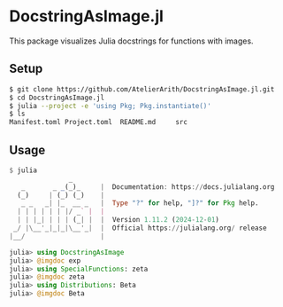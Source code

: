 # DocstringAsImage.jl

This package visualizes Julia docstrings for functions with images.

## Setup

```sh
$ git clone https://github.com/AtelierArith/DocstringAsImage.jl.git
$ cd DocstringAsImage.jl
$ julia --project -e 'using Pkg; Pkg.instantiate()'
$ ls
Manifest.toml Project.toml  README.md     src
```

## Usage

```julia
$ julia
               _
   _       _ _(_)_     |  Documentation: https://docs.julialang.org
  (_)     | (_) (_)    |
   _ _   _| |_  __ _   |  Type "?" for help, "]?" for Pkg help.
  | | | | | | |/ _` |  |
  | | |_| | | | (_| |  |  Version 1.11.2 (2024-12-01)
 _/ |\__'_|_|_|\__'_|  |  Official https://julialang.org/ release
|__/                   |

julia> using DocstringAsImage
julia> @imgdoc exp
julia> using SpecialFunctions: zeta
julia> @imgdoc zeta
julia> using Distributions: Beta
julia> @imgdoc Beta
```
